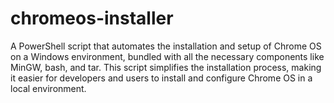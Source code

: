 # chromeos-installer
A PowerShell script that automates the installation and setup of Chrome OS on a Windows environment, bundled with all the necessary components like MinGW, bash, and tar. This script simplifies the installation process, making it easier for developers and users to install and configure Chrome OS in a local environment.
